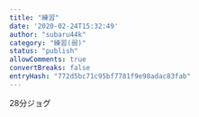```yaml
---
title: "練習"
date: '2020-02-24T15:32:49'
author: "subaru44k"
category: "練習(弱)"
status: "publish"
allowComments: true
convertBreaks: false
entryHash: "772d5bc71c95bf7781f9e98adac83fab"
---
```

28分ジョグ
